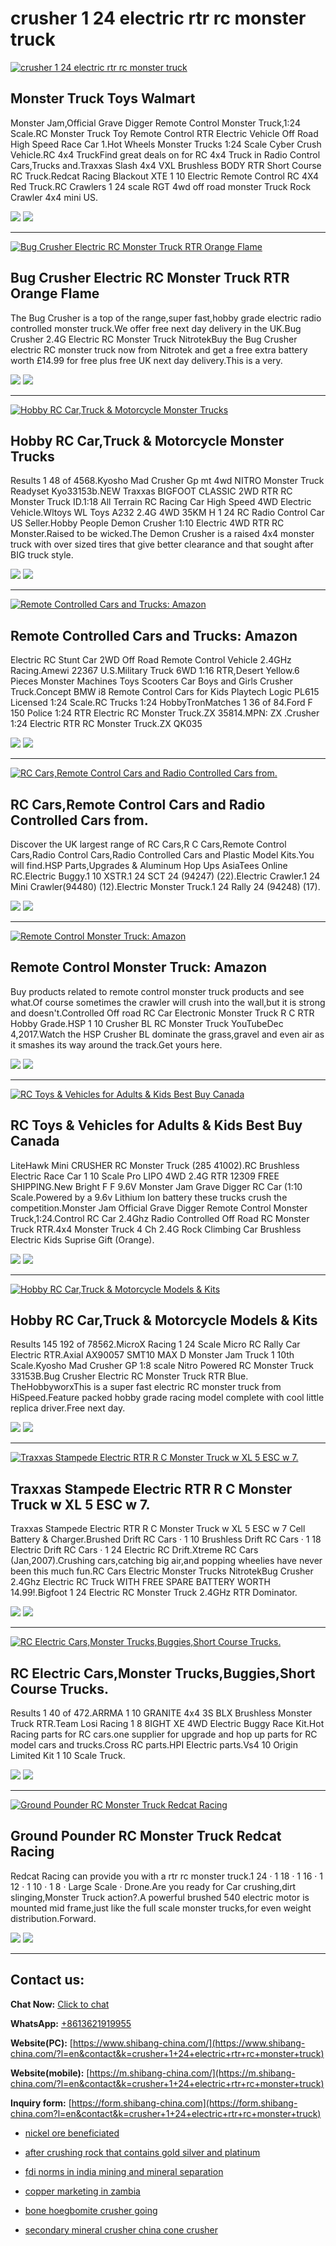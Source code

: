 # crusher 1 24 electric rtr rc monster truck

<a href="https://swt.shibang-china.com/?l=en&img&k=crusher+1+24+electric+rtr+rc+monster+truck" target="_blank">![crusher 1 24 electric rtr rc monster truck](http://static.shibang-china.com/all-800x300/717.jpg)</a>

## Monster Truck Toys Walmart
Monster Jam,Official Grave Digger Remote Control Monster Truck,1:24 Scale.RC Monster Truck Toy Remote Control RTR Electric Vehicle Off Road High Speed Race Car 1.Hot Wheels Monster Trucks 1:24 Scale Cyber Crush Vehicle.RC 4x4 TruckFind great deals on for RC 4x4 Truck in Radio Control Cars,Trucks and.Traxxas Slash 4x4 VXL Brushless BODY RTR Short Course RC Truck.Redcat Racing Blackout XTE 1 10 Electric Remote Control RC 4X4 Red Truck.RC Crawlers 1 24 scale RGT 4wd off road monster Truck Rock Crawler 4x4 mini US.


<a href="https://whatsapp.shibangsoft.com/WhatsApp.php" target="_blank" title="WhatsApp">![](http://static.shibang-china.com/icon/whatsapp.png)</a> <a href="https://swt.shibang-china.com/?l=en&icon&k=crusher+1+24+electric+rtr+rc+monster+truck" target="_blank">![](http://static.shibang-china.com/icon/chat-en.png)</a>

---

<a href="https://swt.shibang-china.com/?l=en&img&k=crusher+1+24+electric+rtr+rc+monster+truck" target="_blank">![Bug Crusher Electric RC Monster Truck RTR Orange Flame](http://static.shibang-china.com/all-800x300/524.jpg)</a>

## Bug Crusher Electric RC Monster Truck RTR Orange Flame
The Bug Crusher is a top of the range,super fast,hobby grade electric radio controlled monster truck.We offer free next day delivery in the UK.Bug Crusher 2.4G Electric RC Monster Truck NitrotekBuy the Bug Crusher electric RC monster truck now from Nitrotek and get a free extra battery worth £14.99 for free plus free UK next day delivery.This is a very.


<a href="https://whatsapp.shibangsoft.com/WhatsApp.php" target="_blank" title="WhatsApp">![](http://static.shibang-china.com/icon/whatsapp.png)</a> <a href="https://swt.shibang-china.com/?l=en&icon&k=crusher+1+24+electric+rtr+rc+monster+truck" target="_blank">![](http://static.shibang-china.com/icon/chat-en.png)</a>

---

<a href="https://swt.shibang-china.com/?l=en&img&k=crusher+1+24+electric+rtr+rc+monster+truck" target="_blank">![Hobby RC Car,Truck &amp; Motorcycle Monster Trucks](http://static.shibang-china.com/all-800x300/1098.jpg)</a>

## Hobby RC Car,Truck &amp; Motorcycle Monster Trucks
Results 1 48 of 4568.Kyosho Mad Crusher Gp mt 4wd NITRO Monster Truck Readyset Kyo33153b.NEW Traxxas BIGFOOT CLASSIC 2WD RTR RC Monster Truck ID.1:18 All Terrain RC Racing Car High Speed 4WD Electric Vehicle.Wltoys WL Toys A232 2.4G 4WD 35KM H 1 24 RC Radio Control Car US Seller.Hobby People Demon Crusher 1:10 Electric 4WD RTR RC Monster.Raised to be wicked.The Demon Crusher is a raised 4x4 monster truck with over sized tires that give better clearance and that sought after BIG truck style.


<a href="https://whatsapp.shibangsoft.com/WhatsApp.php" target="_blank" title="WhatsApp">![](http://static.shibang-china.com/icon/whatsapp.png)</a> <a href="https://swt.shibang-china.com/?l=en&icon&k=crusher+1+24+electric+rtr+rc+monster+truck" target="_blank">![](http://static.shibang-china.com/icon/chat-en.png)</a>

---

<a href="https://swt.shibang-china.com/?l=en&img&k=crusher+1+24+electric+rtr+rc+monster+truck" target="_blank">![Remote Controlled Cars and Trucks: Amazon](http://static.shibang-china.com/all-800x300/1280.jpg)</a>

## Remote Controlled Cars and Trucks: Amazon
Electric RC Stunt Car 2WD Off Road Remote Control Vehicle 2.4GHz Racing.Amewi 22367 U.S.Military Truck 6WD 1:16 RTR,Desert Yellow.6 Pieces Monster Machines Toys Scooters Car Boys and Girls Crusher Truck.Concept BMW i8 Remote Control Cars for Kids Playtech Logic PL615 Licensed 1:24 Scale.RC Trucks 1:24 HobbyTronMatches 1 36 of 84.Ford F 150 Police 1:24 RTR Electric RC Monster Truck.ZX 35814.MPN: ZX .Crusher 1:24 Electric RTR RC Monster Truck.ZX QK035


<a href="https://whatsapp.shibangsoft.com/WhatsApp.php" target="_blank" title="WhatsApp">![](http://static.shibang-china.com/icon/whatsapp.png)</a> <a href="https://swt.shibang-china.com/?l=en&icon&k=crusher+1+24+electric+rtr+rc+monster+truck" target="_blank">![](http://static.shibang-china.com/icon/chat-en.png)</a>

---

<a href="https://swt.shibang-china.com/?l=en&img&k=crusher+1+24+electric+rtr+rc+monster+truck" target="_blank">![RC Cars,Remote Control Cars and Radio Controlled Cars from.](http://static.shibang-china.com/all-800x300/263.jpg)</a>

## RC Cars,Remote Control Cars and Radio Controlled Cars from.
Discover the UK largest range of RC Cars,R C Cars,Remote Control Cars,Radio Control Cars,Radio Controlled Cars and Plastic Model Kits.You will find.HSP Parts,Upgrades &amp; Aluminum Hop Ups AsiaTees Online RC.Electric Buggy.1 10 XSTR.1 24 SCT 24 (94247) (22).Electric Crawler.1 24 Mini Crawler(94480) (12).Electric Monster Truck.1 24 Rally 24 (94248) (17).


<a href="https://whatsapp.shibangsoft.com/WhatsApp.php" target="_blank" title="WhatsApp">![](http://static.shibang-china.com/icon/whatsapp.png)</a> <a href="https://swt.shibang-china.com/?l=en&icon&k=crusher+1+24+electric+rtr+rc+monster+truck" target="_blank">![](http://static.shibang-china.com/icon/chat-en.png)</a>

---

<a href="https://swt.shibang-china.com/?l=en&img&k=crusher+1+24+electric+rtr+rc+monster+truck" target="_blank">![Remote Control Monster Truck: Amazon](http://static.shibang-china.com/all-800x300/348.jpg)</a>

## Remote Control Monster Truck: Amazon
Buy products related to remote control monster truck products and see what.Of course sometimes the crawler will crush into the wall,but it is strong and doesn&#39;t.Controlled Off road RC Car Electronic Monster Truck R C RTR Hobby Grade.HSP 1 10 Crusher BL RC Monster Truck YouTubeDec 4,2017.Watch the HSP Crusher BL dominate the grass,gravel and even air as it smashes its way around the track.Get yours here.


<a href="https://whatsapp.shibangsoft.com/WhatsApp.php" target="_blank" title="WhatsApp">![](http://static.shibang-china.com/icon/whatsapp.png)</a> <a href="https://swt.shibang-china.com/?l=en&icon&k=crusher+1+24+electric+rtr+rc+monster+truck" target="_blank">![](http://static.shibang-china.com/icon/chat-en.png)</a>

---

<a href="https://swt.shibang-china.com/?l=en&img&k=crusher+1+24+electric+rtr+rc+monster+truck" target="_blank">![RC Toys &amp; Vehicles for Adults &amp; Kids Best Buy Canada](http://static.shibang-china.com/all-800x300/1089.jpg)</a>

## RC Toys &amp; Vehicles for Adults &amp; Kids Best Buy Canada
LiteHawk Mini CRUSHER RC Monster Truck (285 41002).RC Brushless Electric Race Car 1 10 Scale Pro LIPO 4WD 2.4G RTR 12309 FREE SHIPPING.New Bright F F 9.6V Monster Jam Grave Digger RC Car (1:10 Scale.Powered by a 9.6v Lithium Ion battery these trucks crush the competition.Monster Jam Official Grave Digger Remote Control Monster Truck,1:24.Control RC Car 2.4Ghz Radio Controlled Off Road RC Monster Truck RTR.4x4 Monster Truck 4 Ch 2.4G Rock Climbing Car Brushless Electric Kids Suprise Gift (Orange).


<a href="https://whatsapp.shibangsoft.com/WhatsApp.php" target="_blank" title="WhatsApp">![](http://static.shibang-china.com/icon/whatsapp.png)</a> <a href="https://swt.shibang-china.com/?l=en&icon&k=crusher+1+24+electric+rtr+rc+monster+truck" target="_blank">![](http://static.shibang-china.com/icon/chat-en.png)</a>

---

<a href="https://swt.shibang-china.com/?l=en&img&k=crusher+1+24+electric+rtr+rc+monster+truck" target="_blank">![Hobby RC Car,Truck &amp; Motorcycle Models &amp; Kits](http://static.shibang-china.com/all-800x300/51.jpg)</a>

## Hobby RC Car,Truck &amp; Motorcycle Models &amp; Kits
Results 145 192 of 78562.MicroX Racing 1 24 Scale Micro RC Rally Car Electric RTR.Axial AX90057 SMT10 MAX D Monster Jam Truck 1 10th Scale.Kyosho Mad Crusher GP 1:8 scale Nitro Powered RC Monster Truck 33153B.Bug Crusher Electric RC Monster Truck RTR Blue. TheHobbyworxThis is a super fast electric RC monster truck from HiSpeed.Feature packed hobby grade racing model complete with cool little replica driver.Free next day.


<a href="https://whatsapp.shibangsoft.com/WhatsApp.php" target="_blank" title="WhatsApp">![](http://static.shibang-china.com/icon/whatsapp.png)</a> <a href="https://swt.shibang-china.com/?l=en&icon&k=crusher+1+24+electric+rtr+rc+monster+truck" target="_blank">![](http://static.shibang-china.com/icon/chat-en.png)</a>

---

<a href="https://swt.shibang-china.com/?l=en&img&k=crusher+1+24+electric+rtr+rc+monster+truck" target="_blank">![Traxxas Stampede Electric RTR R C Monster Truck w XL 5 ESC w 7.](http://static.shibang-china.com/all-800x300/1201.jpg)</a>

## Traxxas Stampede Electric RTR R C Monster Truck w XL 5 ESC w 7.
Traxxas Stampede Electric RTR R C Monster Truck w XL 5 ESC w 7 Cell Battery &amp; Charger.Brushed Drift RC Cars &middot; 1 10 Brushless Drift RC Cars &middot; 1 18 Electric Drift RC Cars &middot; 1 24 Electric RC Drift.Xtreme RC Cars (Jan,2007).Crushing cars,catching big air,and popping wheelies have never been this much fun.RC Cars Electric Monster Trucks NitrotekBug Crusher 2.4Ghz Electric RC Truck WITH FREE SPARE BATTERY WORTH 14.99!.Bigfoot 1 24 Electric RC Monster Truck 2.4GHz RTR Dominator.


<a href="https://whatsapp.shibangsoft.com/WhatsApp.php" target="_blank" title="WhatsApp">![](http://static.shibang-china.com/icon/whatsapp.png)</a> <a href="https://swt.shibang-china.com/?l=en&icon&k=crusher+1+24+electric+rtr+rc+monster+truck" target="_blank">![](http://static.shibang-china.com/icon/chat-en.png)</a>

---

<a href="https://swt.shibang-china.com/?l=en&img&k=crusher+1+24+electric+rtr+rc+monster+truck" target="_blank">![RC Electric Cars,Monster Trucks,Buggies,Short Course Trucks.](http://static.shibang-china.com/all-800x300/368.jpg)</a>

## RC Electric Cars,Monster Trucks,Buggies,Short Course Trucks.
Results 1 40 of 472.ARRMA 1 10 GRANITE 4x4 3S BLX Brushless Monster Truck RTR.Team Losi Racing 1 8 8IGHT XE 4WD Electric Buggy Race Kit.Hot Racing parts for RC cars.one supplier for upgrade and hop up parts for RC model cars and trucks.Cross RC parts.HPI Electric parts.Vs4 10 Origin Limited Kit 1 10 Scale Truck.


<a href="https://whatsapp.shibangsoft.com/WhatsApp.php" target="_blank" title="WhatsApp">![](http://static.shibang-china.com/icon/whatsapp.png)</a> <a href="https://swt.shibang-china.com/?l=en&icon&k=crusher+1+24+electric+rtr+rc+monster+truck" target="_blank">![](http://static.shibang-china.com/icon/chat-en.png)</a>

---

<a href="https://swt.shibang-china.com/?l=en&img&k=crusher+1+24+electric+rtr+rc+monster+truck" target="_blank">![Ground Pounder RC Monster Truck Redcat Racing](http://static.shibang-china.com/all-800x300/136.jpg)</a>

## Ground Pounder RC Monster Truck Redcat Racing
Redcat Racing can provide you with a rtr rc monster truck.1 24 &middot; 1 18 &middot; 1 16 &middot; 1 12 &middot; 1 10 &middot; 1 8 &middot; Large Scale &middot; Drone.Are you ready for Car crushing,dirt slinging,Monster Truck action?.A powerful brushed 540 electric motor is mounted mid frame,just like the full scale monster trucks,for even weight distribution.Forward.

<a href="https://whatsapp.shibangsoft.com/WhatsApp.php" target="_blank" title="WhatsApp">![](http://static.shibang-china.com/icon/whatsapp.png)</a> <a href="https://swt.shibang-china.com/?l=en&icon&k=crusher+1+24+electric+rtr+rc+monster+truck" target="_blank">![](http://static.shibang-china.com/icon/chat-en.png)</a>

---
## Contact us:

**Chat Now:** [Click to chat](https://swt.shibang-china.com?l=en&contact&k=crusher+1+24+electric+rtr+rc+monster+truck)

**WhatsApp:**  [+8613621919955](https://whatsapp.shibangsoft.com/WhatsApp.php)

**Website(PC):** [https://www.shibang-china.com/](https://www.shibang-china.com/?l=en&contact&k=crusher+1+24+electric+rtr+rc+monster+truck)

**Website(mobile):** [https://m.shibang-china.com/](https://m.shibang-china.com/?l=en&contact&k=crusher+1+24+electric+rtr+rc+monster+truck)

**Inquiry form:** [https://form.shibang-china.com](https://form.shibang-china.com?l=en&contact&k=crusher+1+24+electric+rtr+rc+monster+truck)

* [nickel ore beneficiated](../113/nickel%20ore%20beneficiated.md)

* [after crushing rock that contains gold silver and platinum](../117/after%20crushing%20rock%20that%20contains%20gold%20silver%20and%20platinum.md)

* [fdi norms in india mining and mineral separation](../118/fdi%20norms%20in%20india%20mining%20and%20mineral%20separation.md)

* [copper marketing in zambia](../119/copper%20marketing%20in%20zambia.md)

* [bone hoegbomite crusher going](../125/bone%20hoegbomite%20crusher%20going.md)

* [secondary mineral crusher china cone crusher](../122/secondary%20mineral%20crusher%20china%20cone%20crusher.md)